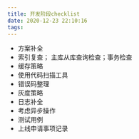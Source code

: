 ```yaml
---
title: 开发阶段checklist
date: 2020-12-23 22:10:16
tags:
---
```


+ 方案补全
+ 索引复查； 主库从库查询检查；事务检查
+ 缓存策略
+ 使用代码扫描工具
+ 错误码整理
+ 灰度策略
+ 日志补全
+ 考虑异步操作
+ 测试用例
+ 上线申请事项记录

